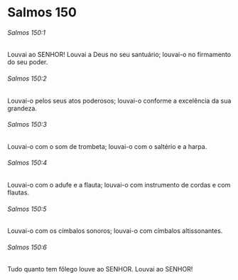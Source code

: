 # Salmos 150

###### Salmos 150:1

Louvai ao SENHOR! Louvai a Deus no seu santuário; louvai-o no firmamento do seu poder.

###### Salmos 150:2

Louvai-o pelos seus atos poderosos; louvai-o conforme a excelência da sua grandeza.

###### Salmos 150:3

Louvai-o com o som de trombeta; louvai-o com o saltério e a harpa.

###### Salmos 150:4

Louvai-o com o adufe e a flauta; louvai-o com instrumento de cordas e com flautas.

###### Salmos 150:5

Louvai-o com os címbalos sonoros; louvai-o com címbalos altissonantes.

###### Salmos 150:6

Tudo quanto tem fôlego louve ao SENHOR. Louvai ao SENHOR!

